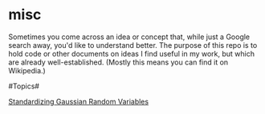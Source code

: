 # misc
Sometimes you come across an idea or concept that, while just a Google search away, you'd like to understand better.
The purpose of this repo is to hold code or other documents on ideas I find useful in my work, but which are already well-established. (Mostly this means you can find it on Wikipedia.)

#Topics#

[Standardizing Gaussian Random Variables](http://nbviewer.ipython.org/github/Travis-S/misc/blob/master/Standardizing%2520Normal%2520Random%2520Variables.ipynb)

